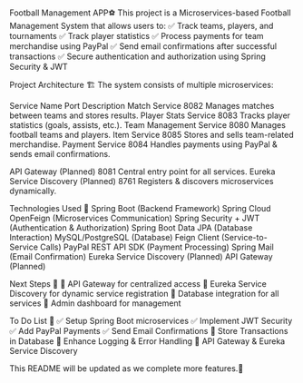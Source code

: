 Football Management APP⚽
This project is a Microservices-based Football Management System that allows users to:
✅ Track teams, players, and tournaments
✅ Track player statistics
✅ Process payments for team merchandise using PayPal
✅ Send email confirmations after successful transactions
✅ Secure authentication and authorization using Spring Security & JWT

Project Architecture 🏗️
The system consists of multiple microservices:

Service Name		                    Port	Description
Match Service		                    8082	Manages matches between teams and stores results.
Player Stats Service	              8083	Tracks player statistics (goals, assists, etc.).
Team Management Service	            8080	Manages football teams and players.
Item Service		                    8085	Stores and sells team-related merchandise.
Payment Service		                  8084	Handles payments using PayPal & sends email confirmations.


API Gateway (Planned)		          	8081	Central entry point for all services.
Eureka Service Discovery (Planned)	8761	Registers & discovers microservices dynamically.



Technologies Used 🚀
Spring Boot (Backend Framework)
Spring Cloud OpenFeign (Microservices Communication)
Spring Security + JWT (Authentication & Authorization)
Spring Boot Data JPA (Database Interaction)
MySQL/PostgreSQL (Database)
Feign Client (Service-to-Service Calls)
PayPal REST API SDK (Payment Processing)
Spring Mail (Email Confirmation)
Eureka Service Discovery (Planned)
API Gateway (Planned)


Next Steps 🚀
🔲 API Gateway for centralized access
🔲 Eureka Service Discovery for dynamic service registration
🔲 Database integration for all services
🔲 Admin dashboard for management


To Do List 📝
✅ Setup Spring Boot microservices
✅ Implement JWT Security
✅ Add PayPal Payments
✅ Send Email Confirmations
🔲 Store Transactions in Database
🔲 Enhance Logging & Error Handling
🔲 API Gateway & Eureka Service Discovery



This README will be updated as we complete more features.🎯
